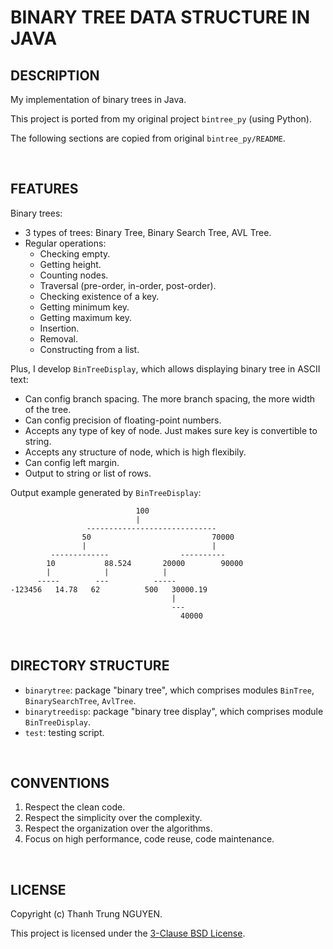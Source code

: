 # BINARY TREE DATA STRUCTURE IN JAVA

## DESCRIPTION

My implementation of binary trees in Java.

This project is ported from my original project ```bintree_py``` (using Python).

The following sections are copied from original ```bintree_py/README```.

&nbsp;

## FEATURES

Binary trees:

- 3 types of trees: Binary Tree, Binary Search Tree, AVL Tree.
- Regular operations:
  - Checking empty.
  - Getting height.
  - Counting nodes.
  - Traversal (pre-order, in-order, post-order).
  - Checking existence of a key.
  - Getting minimum key.
  - Getting maximum key.
  - Insertion.
  - Removal.
  - Constructing from a list.

Plus, I develop ```BinTreeDisplay```, which allows displaying binary tree in ASCII text:

- Can config branch spacing. The more branch spacing, the more width of the tree.
- Can config precision of floating-point numbers.
- Accepts any type of key of node. Just makes sure key is convertible to string.
- Accepts any structure of node, which is high flexibily.
- Can config left margin.
- Output to string or list of rows.

Output example generated by ```BinTreeDisplay```:

```text
                            100
                            |
                 -----------------------------
                50                           70000
                |                            |
         -------------                ----------
        10           88.524       20000        90000
        |            |            |
      -----        ---          -----
-123456   14.78   62          500   30000.19
                                    |
                                    ---
                                      40000
```

&nbsp;

## DIRECTORY STRUCTURE

- ```binarytree```: package "binary tree", which comprises modules ```BinTree```, ```BinarySearchTree```, ```AvlTree```.
- ```binarytreedisp```: package "binary tree display", which comprises module ```BinTreeDisplay```.
- ```test```: testing script.

&nbsp;

## CONVENTIONS

1. Respect the clean code.
2. Respect the simplicity over the complexity.
3. Respect the organization over the algorithms.
4. Focus on high performance, code reuse, code maintenance.

&nbsp;

## LICENSE

Copyright (c) Thanh Trung NGUYEN.

This project is licensed under the [3-Clause BSD License](LICENSE.txt).
